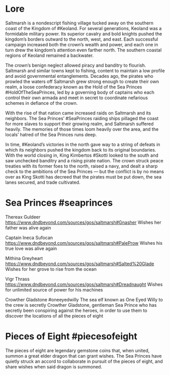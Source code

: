 # Lore

Saltmarsh is a nondescript fishing village tucked away on the southern coast of the Kingdom of #Keoland. For several generations, Keoland was a formidable military power. Its superior cavalry and bold knights pushed the kingdom’s borders outward to the north, west, and east. Each successful campaign increased both the crown’s wealth and power, and each one in turn drew the kingdom’s attention even farther north. The southern coastal regions of Keoland remained a backwater.  
  
The crown’s benign neglect allowed piracy and banditry to flourish. Saltmarsh and similar towns kept to fishing, content to maintain a low profile and avoid governmental entanglements. Decades ago, the pirates who prowled the waters off Saltmarsh grew strong enough to create their own realm, a loose confederacy known as the Hold of the Sea Princes #HoldOfTheSeaPrinces, led by a governing body of captains who each control their own armada and meet in secret to coordinate nefarious schemes in defiance of the crown.  

With the rise of that nation came increased raids on Saltmarsh and its neighbors. The Sea Princes’ #SeaPrinces raiding ships pillaged the coast for more slaves to support their growing realm, and Saltmarsh suffered heavily. The memories of those times loom heavily over the area, and the locals’ hatred of the Sea Princes runs deep.  

In time, #Keoland’s victories in the north gave way to a string of defeats in which its neighbors pushed the kingdom back to its original boundaries. With the world closing in, King Kimbertos #Skotti looked to the south and saw unchecked banditry and a rising pirate nation. The crown struck peace treaties with its former foes to the north, raised a navy, and dealt a sharp check to the ambitions of the Sea Princes — but the conflict is by no means over as King Skotti has decreed that the pirates must be put down, the sea lanes secured, and trade cultivated.

# Sea Princes #seaprinces

Thereax Guldeer https://www.dndbeyond.com/sources/gos/saltmarsh#Gnasher
Wishes her father was alive again

Captain Ineca Sufocan
https://www.dndbeyond.com/sources/gos/saltmarsh#PaleProw
Wishes his true love was alive again

Mithina Greyheart
https://www.dndbeyond.com/sources/gos/saltmarsh#Salted%20Glade
Wishes for her grove to rise from the ocean

Vigr Thrass 
https://www.dndbeyond.com/sources/gos/saltmarsh#Dreadnaught
Wishes for unlimited source of power for his machines

Crowther Gladstone #oneeyedwilly
The sea elf known as One Eyed Willy to the crew is secretly Crowther Gladstone, gentleman Sea Prince who has secretly been conspiring against the heroes, in order to use them to discover the locations of all the pieces of eight

# Pieces of Eight #piecesofeight

The pieces of eight are legendary gemstone coins that, when united, summon a great elder dragon that can grant wishes. The Sea Princes have quietly struck an accord to collaborate in pursuit of the pieces of eight, and share wishes when said dragon is summoned.